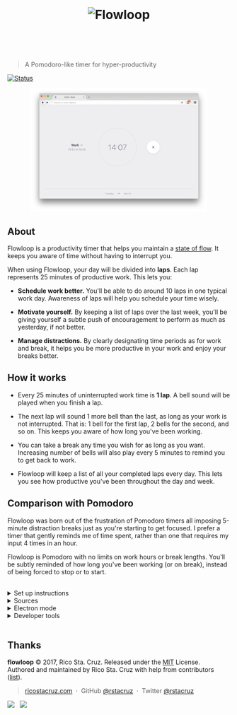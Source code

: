 <h1 align='center'><br><br><img src='https://cdn.rawgit.com/rstacruz/flowloop/v0.3.0/web/assets/flowloop-logo.svg' alt='Flowloop'><br><br><br></h1>

> A Pomodoro-like timer for hyper-productivity

[![Status](https://travis-ci.org/rstacruz/flowloop.svg?branch=master)](https://travis-ci.org/rstacruz/flowloop "See test builds")


<p align='center'><a href='http://ricostacruz.com/flowloop/'><img src='docs/images/screenshot.png' width='400'></a></p>


## About

Flowloop is a productivity timer that helps you maintain a [state of flow](https://en.wikipedia.org/wiki/Flow_(psychology)). It keeps you aware of time without having to interrupt you.

When using Flowloop, your day will be divided into **laps**. Each lap represents 25 minutes of productive work. This lets you:

- __Schedule work better.__ You'll be able to do around 10 laps in one typical work day. Awareness of laps will help you schedule your time wisely.

- __Motivate yourself.__ By keeping a list of laps over the last week, you'll be giving yourself a subtle push of encouragement to perform as much as yesterday, if not better.

- __Manage distractions.__ By clearly designating time periods as for work and break, it helps you be more productive in your work and enjoy your breaks better.

## How it works

- Every 25 minutes of uninterrupted work time is **1 lap**. A bell sound will be played when you finish a lap.

- The next lap will sound 1 more bell than the last, as long as your work is not interrupted. That is: 1 bell for the first lap, 2 bells for the second, and so on. This keeps you aware of how long you've been working.

- You can take a break any time you wish for as long as you want. Increasing number of bells will also play every 5 minutes to remind you to get back to work.

- Flowloop will keep a list of all your completed laps every day. This lets you see how productive you've been throughout the day and week.

## Comparison with Pomodoro

Flowloop was born out of the frustration of Pomodoro timers all imposing 5-minute distraction breaks just as you're starting to get focused. I prefer a timer that gently reminds me of time spent, rather than one that requires my input 4 times in an hour.

Flowloop is Pomodoro with no limits on work hours or break lengths. You'll be subtly reminded of how long you've been working (or on break), instead of being forced to stop or to start.

<br>

<details>
<summary>Set up instructions</summary>

## Set up

Requires Node 6+ and Yarn.

```sh
yarn            # First-time setup
yarn start      # Development server
```

```sh
yarn run build  # Build for production (builds into /public)
```

## What's here

| Path | Purpose
| --- | ---
| `/web/assets` | the files to be copied into `/public/assets`
| `/web/html` | the files to be copied into `/public`
| `/web/css` | CSS files (via PostCSS)
| `/web/js` | JS files (via Browserify)
| `/public` | The built files (gitignored)
</details>

<details>
<summary>Sources</summary>

## Sources

- <https://notificationsounds.com/standard-ringtones/echoed-ding-459>
</details>

<details>
<summary>Electron mode</summary>

## Electron mode

Experimental - run it in Electron via:

```sh
# In separate terminals
yarn run electron:watch
yarn run electron:start
```

And package it via:

```sh
yarn run electron:dist
```
</details>

<details>
<summary>Developer tools</summary>

## Developer tools

The app is exposed via `window.__APP__` for debugging.

```js
// Shorten work duration to 4 seconds
__APP__.store.dispatch({ type: 'settings:update', payload: { 'duration:work': 4000 } })

// Reset to defaults
__APP__.store.dispatch({ type: 'settings:reset' })

// Clear log items
__APP__.store.dispatch({ type: 'log:clear' })

// Obliterate local data
delete localStorage.TimerData

// Copy local data for exporting to clipboard
prompt('', localStorage.TimerData)
```
</details>

<br>

## Thanks

**flowloop** © 2017, Rico Sta. Cruz. Released under the [MIT] License.<br>
Authored and maintained by Rico Sta. Cruz with help from contributors ([list][contributors]).

> [ricostacruz.com](http://ricostacruz.com) &nbsp;&middot;&nbsp;
> GitHub [@rstacruz](https://github.com/rstacruz) &nbsp;&middot;&nbsp;
> Twitter [@rstacruz](https://twitter.com/rstacruz)

[![](https://img.shields.io/github/followers/rstacruz.svg?style=social&label=Follow)](https://github.com/rstacruz)
&nbsp;
[![](https://img.shields.io/twitter/follow/rstacruz.svg?style=social&label=Follow)](https://twitter.com/rstacruz)

[MIT]: http://mit-license.org/
[contributors]: http://github.com/rstacruz/flowloop/contributors
